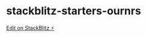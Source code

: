 # stackblitz-starters-ournrs

[Edit on StackBlitz ⚡️](https://stackblitz.com/edit/stackblitz-starters-ournrs)